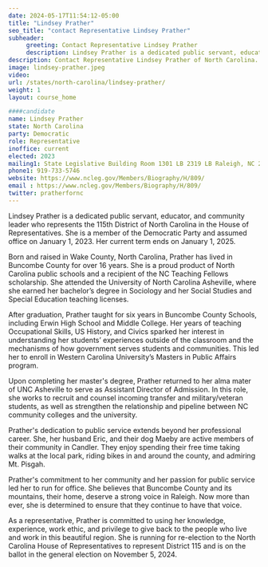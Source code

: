 ```yaml
---
date: 2024-05-17T11:54:12-05:00
title: "Lindsey Prather"
seo_title: "contact Representative Lindsey Prather"
subheader:
     greeting: Contact Representative Lindsey Prather
     description: Lindsey Prather is a dedicated public servant, educator, and community leader who represents the 115th District of North Carolina in the House of Representatives. She is a member of the Democratic Party and assumed office on January 1, 2023. Her current term ends on January 1, 2025.
description: Contact Representative Lindsey Prather of North Carolina. Contact information for Lindsey Prather includes email address, phone number, and mailing address.
image: lindsey-prather.jpeg
video:
url: /states/north-carolina/lindsey-prather/
weight: 1
layout: course_home

####candidate
name: Lindsey Prather
state: North Carolina
party: Democratic
role: Representative
inoffice: current
elected: 2023
mailing1: State Legislative Building Room 1301 LB 2319 LB Raleigh, NC 27601-1096
phone1: 919-733-5746
website: https://www.ncleg.gov/Members/Biography/H/809/
email : https://www.ncleg.gov/Members/Biography/H/809/
twitter: pratherfornc
---
```

Lindsey Prather is a dedicated public servant, educator, and community leader who represents the 115th District of North Carolina in the House of Representatives. She is a member of the Democratic Party and assumed office on January 1, 2023. Her current term ends on January 1, 2025.

Born and raised in Wake County, North Carolina, Prather has lived in Buncombe County for over 16 years. She is a proud product of North Carolina public schools and a recipient of the NC Teaching Fellows scholarship. She attended the University of North Carolina Asheville, where she earned her bachelor’s degree in Sociology and her Social Studies and Special Education teaching licenses.

After graduation, Prather taught for six years in Buncombe County Schools, including Erwin High School and Middle College. Her years of teaching Occupational Skills, US History, and Civics sparked her interest in understanding her students’ experiences outside of the classroom and the mechanisms of how government serves students and communities. This led her to enroll in Western Carolina University’s Masters in Public Affairs program.

Upon completing her master's degree, Prather returned to her alma mater of UNC Asheville to serve as Assistant Director of Admission. In this role, she works to recruit and counsel incoming transfer and military/veteran students, as well as strengthen the relationship and pipeline between NC community colleges and the university.

Prather's dedication to public service extends beyond her professional career. She, her husband Eric, and their dog Maeby are active members of their community in Candler. They enjoy spending their free time taking walks at the local park, riding bikes in and around the county, and admiring Mt. Pisgah.

Prather's commitment to her community and her passion for public service led her to run for office. She believes that Buncombe County and its mountains, their home, deserve a strong voice in Raleigh. Now more than ever, she is determined to ensure that they continue to have that voice.

As a representative, Prather is committed to using her knowledge, experience, work ethic, and privilege to give back to the people who live and work in this beautiful region. She is running for re-election to the North Carolina House of Representatives to represent District 115 and is on the ballot in the general election on November 5, 2024.
